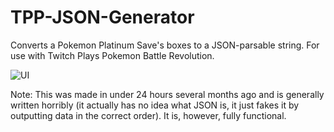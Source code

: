 # TPP-JSON-Generator
Converts a Pokemon Platinum Save's boxes to a JSON-parsable string. For use with Twitch Plays Pokemon Battle Revolution.

![UI](http://i.imgur.com/vhOMCiw.png)

Note: This was made in under 24 hours several months ago and is generally written horribly (it actually has no idea what JSON is, it just fakes it by outputting data in the correct order). It is, however, fully functional.
